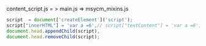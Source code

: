 content_script.js = > main.js => msycm_mixins.js

~~~js
script  = document['createElement']('script');
script["innerHTML"] = 'var a =6',// script["textContent"] = 'var a =6',
document.head.appendChild(script),
document.head.removeChild(script);
~~~

